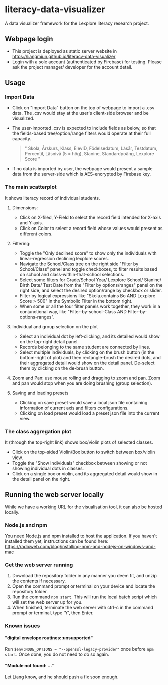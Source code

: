 # literacy-data-visualizer
A data visualizer framework for the Lexplore literacy research project.

## Webpage login 
- This project is deployed as static server website in https://liangmiun.github.io/literacy-data-visualizer
- Login with a sole account (authenticated by Firebase) for testing. Please ask the project manager/ developer for the account detail.

## Usage

### Import Data
- Click on "Import Data" button on the top of webpage to import a .csv data. The .csv would stay at the user's client-side browser and be visualized.
- The user-imported .csv is expected to include fields as below, so that the fields-based tree/option/range filters would operate at their full capacity.
  > " Skola, Årskurs, Klass, ElevID, Födelsedatum, Läsår, Testdatum, Percentil, Läsnivå (5 = hög), Stanine, Standardpoäng, Lexplore Score " 

- If no data is imported by user, the webpage would present a sample data from the server-side which is AES-encrypted by Firebase key. 


### The main scatterplot 
  It shows literacy record of individual students. 
1. Dimensions:
    - Click on X-filed, Y-Field to select the record field intended for X-axis and Y-axis.
    - Click on Color to select a record field whose values would present as different colors.
2. Filtering:
    - Toggle the "Only declined score" to show only the individuals with linear-regression declining lexplore scores.
    - Navigate the School/Class tree  on the right side "Filter by School/Class" panel and toggle checkboxes, to filter results based on school and class-within-that-school selections.
    - Select some filters for Grade/School Year/ Lexplore School/ Stanine/ Birth Date/ Test Date from the "Filter by options/ranges" panel on the right side, and select the desired option/range by checkbox or slider.
    - Filter by logical expressions like "Skola.contains Bo AND Lexplore Score > 500" in the Symbolic Filter in the bottom right.
    - When some or all the four filter panels work together, they work in a conjunctional way, like "Filter-by-school-Class AND Filter-by-options-ranges".
3. Individual and group selection on the plot
    - Select an individual dot by left-clicking, and its detailed would show on the top-right detail panel.
    - Records belonging to the same student are connected by lines.
    - Select multiple individuals, by clicking on the brush button (in the bottom-right of plot) and then rectangle-brush the desired dots, and their aggregated detail would show on the detail panel. De-select them by clicking on the de-brush button.
4. Zoom and Pan: use mouse rolling and dragging to zoom and pan. Zoom and pan would stop when you are doing brushing (group selection).
  
5. Saving and loading presets
    - Clicking on save preset would save a local json file containing information of  current axis and filters configurations.
    - Clicking on load preset would load a preset json file into the current view.
  
### The class aggregation plot 
  It (through the top-right link) shows box/violin plots of selected classes.
- Click on the top-sided Violin/Box button to switch between box/violin view.
- Toggle the "Show Individuals" checkbox between showing or not showing individual dots in classes.
- Click on a single box or violin, and its aggregated detail would show in the detail panel on the right.

## Running the web server locally
While we have a working URL for the visualisation tool, it can also be hosted locally.

### Node.js and npm
You need Node.js and npm installed to host the application. If you haven't installed them yet, instructions can be found here: https://radixweb.com/blog/installing-npm-and-nodejs-on-windows-and-mac

### Get the web server running
1. Download the repository folder in any manner you deem fit, and unzip the contents if necessary.
2. Open the command prompt or terminal on your device and locate the repository folder.
3. Run the command ```npm start```. This will run the local batch script which will set the web server up for you.
4. When finished, terminate the web server with ctrl-c in the command prompt or terminal, type 'Y', then Enter.

### Known issues
#### "digital envelope routines::unsupported"
Run ```$env:NODE_OPTIONS = "--openssl-legacy-provider"``` once before ```npm start```. Once done, you do not need to do so again.

#### "Module not found: ..."
Let Liang know, and he should push a fix soon enough.
